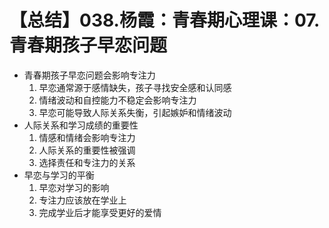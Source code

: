 # 【总结】038.杨霞：青春期心理课：07.青春期孩子早恋问题

-   青春期孩子早恋问题会影响专注力
    1.  早恋通常源于感情缺失，孩子寻找安全感和认同感
    2.  情绪波动和自控能力不稳定会影响专注力
    3.  早恋可能导致人际关系失衡，引起嫉妒和情绪波动
-   人际关系和学习成绩的重要性
    1.  情感和情绪会影响专注力
    2.  人际关系的重要性被强调
    3.  选择责任和专注力的关系
-   早恋与学习的平衡
    1.  早恋对学习的影响
    2.  专注力应该放在学业上
    3.  完成学业后才能享受更好的爱情